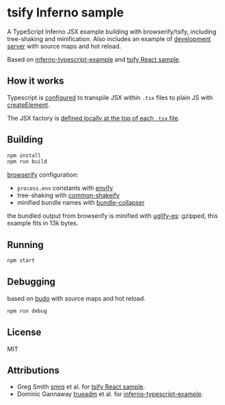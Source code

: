 # tsify Inferno sample

A TypeScript Inferno JSX example building with browserify/tsify,
including tree-shaking and minification.
Also includes an example of [development server](#Debugging)
with source maps and hot reload.

Based on [inferno-typescript-example](https://github.com/infernojs/inferno-typescript-example/)
and [tsify React sample](https://github.com/TypeStrong/tsify/tree/master/examples/jsx).

## How it works
Typescript is [configured](./tsconfig) to transpile JSX within `.tsx` files
to plain JS with [createElement](https://www.npmjs.com/package/inferno-create-element).

The JSX factory is [defined locally at the top of each `.tsx` file](https://github.com/Microsoft/TypeScript-Handbook/blob/master/pages/JSX.md#factory-functions).

## Building
```sh
npm install
npm run build
```
[browserify](https://www.npmjs.com/package/browserify) configuration:
* `process.env` constants with [envify](https://www.npmjs.com/package/envify)
* tree-shaking with [common-shakeify](https://www.npmjs.com/package/common-shakeify)
* minified bundle names with [bundle-collapser](https://www.npmjs.com/package/bundle-collapser)

the bundled output from browserify is minified with [uglify-es](https://www.npmjs.com/package/):
gzipped, this example fits in 13k bytes.

## Running
```sh
npm start
```

## Debugging
based on [budo](https://www.npmjs.com/package/budo) with source maps and hot reload.
```sh
npm run debug
```

## License
MIT

## Attributions
* Greg Smith [smrq](http://github.com/smrq) et al. for [tsify React sample](https://github.com/TypeStrong/tsify/tree/master/examples/jsx).
* Dominic Gannaway [trueadm](http://github.com/trueadm) et al. for [inferno-typescript-example](https://github.com/infernojs/inferno-typescript-example/).
